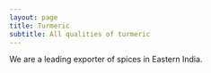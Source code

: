```yaml
---
layout: page
title: Turmeric
subtitle: All qualities of turmeric
---
```


We are a leading exporter of spices in Eastern India.
